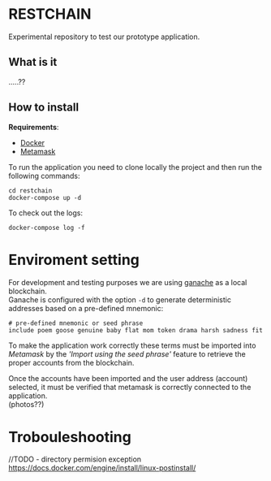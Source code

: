 # RESTCHAIN
Experimental repository to test our prototype application.

## What is it

.....??
## How to install
**Requirements**:

* [Docker](https://www.docker.com/) 
* [Metamask](https://metamask.io)

To run the application you need to clone locally the project and then run the following commands:

```
cd restchain
docker-compose up -d 
```

To check out the logs:

```
docker-compose log -f
```

# Enviroment setting
For development and testing purposes we are using [ganache](https://github.com/trufflesuite/ganache-cli) as a local blockchain.  
Ganache is configured with the option `-d` to generate deterministic addresses based on a pre-defined mnemonic:

```
# pre-defined mnemonic or seed phrase
include poem goose genuine baby flat mom token drama harsh sadness fit
```
To make the application work correctly these terms must be imported into *Metamask* by the *'Import using the seed phrase'* feature to retrieve the proper accounts from the blockchain.

Once the accounts have been imported and the user address (account) selected, it must be verified that metamask is correctly connected to the application.  
(photos??)

# Trobouleshooting
//TODO - directory permision exception  
https://docs.docker.com/engine/install/linux-postinstall/
